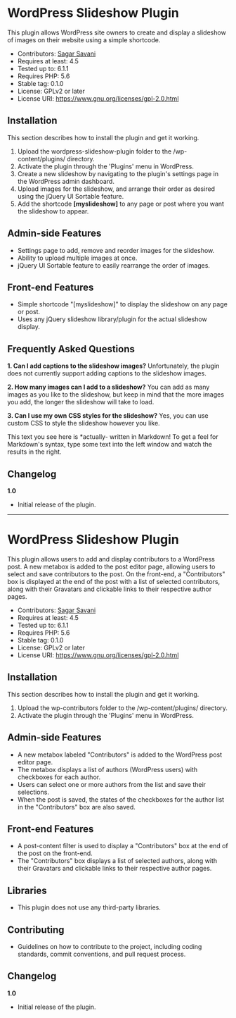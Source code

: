 # WordPress Slideshow Plugin

This plugin allows WordPress site owners to create and display a slideshow of images on their website using a simple shortcode.

- Contributors: [Sagar Savani]
- Requires at least: 4.5
- Tested up to: 6.1.1
- Requires PHP: 5.6
- Stable tag: 0.1.0
- License: GPLv2 or later
- License URI: https://www.gnu.org/licenses/gpl-2.0.html

## Installation

This section describes how to install the plugin and get it working.

1. Upload the wordpress-slideshow-plugin folder to the /wp-content/plugins/ directory.
2. Activate the plugin through the 'Plugins' menu in WordPress.
3. Create a new slideshow by navigating to the plugin's settings page in the WordPress admin dashboard.
4. Upload images for the slideshow, and arrange their order as desired using the jQuery UI Sortable feature.
5. Add the shortcode **[myslideshow]** to any page or post where you want the slideshow to appear.

## Admin-side Features
* Settings page to add, remove and reorder images for the slideshow.
* Ability to upload multiple images at once.
* jQuery UI Sortable feature to easily rearrange the order of images.

## Front-end Features
* Simple shortcode "[myslideshow]" to display the slideshow on any page or post.
* Uses any jQuery slideshow library/plugin for the actual slideshow display.

## Frequently Asked Questions

**1. Can I add captions to the slideshow images?**
Unfortunately, the plugin does not currently support adding captions to the slideshow images.

**2. How many images can I add to a slideshow?**
You can add as many images as you like to the slideshow, but keep in mind that the more images you add, the longer the slideshow will take to load.

**3. Can I use my own CSS styles for the slideshow?**
Yes, you can use custom CSS to style the slideshow however you like.

This text you see here is *actually- written in Markdown! To get a feel
for Markdown's syntax, type some text into the left window and
watch the results in the right.

## Changelog
**1.0**
* Initial release of the plugin.

-----

# WordPress Slideshow Plugin

This plugin allows users to add and display contributors to a WordPress post. A new metabox is added to the post editor page, allowing users to select and save contributors to the post. On the front-end, a "Contributors" box is displayed at the end of the post with a list of selected contributors, along with their Gravatars and clickable links to their respective author pages.

- Contributors: [Sagar Savani]
- Requires at least: 4.5
- Tested up to: 6.1.1
- Requires PHP: 5.6
- Stable tag: 0.1.0
- License: GPLv2 or later
- License URI: https://www.gnu.org/licenses/gpl-2.0.html

## Installation

This section describes how to install the plugin and get it working.

1. Upload the wp-contributors folder to the /wp-content/plugins/ directory.
2. Activate the plugin through the 'Plugins' menu in WordPress.

## Admin-side Features
* A new metabox labeled "Contributors" is added to the WordPress post editor page.
* The metabox displays a list of authors (WordPress users) with checkboxes for each author.
* Users can select one or more authors from the list and save their selections.
* When the post is saved, the states of the checkboxes for the author list in the "Contributors" box are also saved.

## Front-end Features
* A post-content filter is used to display a "Contributors" box at the end of the post on the front-end.
* The "Contributors" box displays a list of selected authors, along with their Gravatars and clickable links to their respective author pages.

## Libraries
* This plugin does not use any third-party libraries.


## Contributing
* Guidelines on how to contribute to the project, including coding standards, commit conventions, and pull request process.


## Changelog
**1.0**
* Initial release of the plugin.


   [sagar savani]: <https://profiles.wordpress.org/sagarsavani7979/>
   

   [sagar savani]: <https://profiles.wordpress.org/sagarsavani7979/>
   
